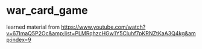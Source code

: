 # war_card_game
learned material from https://www.youtube.com/watch?v=67ImaQ5P2Oc&amp;list=PLMRqhzcHGw1Y5Cluhf7pKRNZtKaA3Q4kg&amp;index=9
